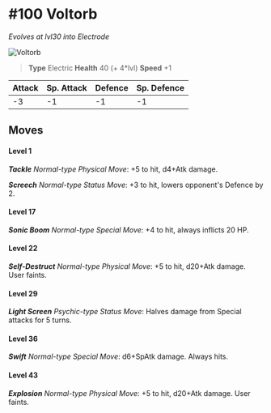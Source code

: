 # #100 Voltorb
*Evolves at lvl30 into Electrode*

![Voltorb](https://img.pokemondb.net/sprites/home/normal/1x/voltorb.png)

> **Type** Electric
> **Health** 40 (+ 4\*lvl)
> **Speed** +1

| Attack | Sp. Attack | Defence | Sp. Defence |
| ------ | ---------- | ------- | ----------- |
| -3 | -1 | -1 | -1 |

## Moves
#### Level 1

***Tackle** Normal-type Physical Move*: +5 to hit, d4+Atk damage. 

***Screech** Normal-type Status Move*: +3 to hit, lowers opponent's Defence by 2.
#### Level 17

***Sonic Boom** Normal-type Special Move*: +4 to hit, always inflicts 20 HP.
#### Level 22

***Self-Destruct** Normal-type Physical Move*: +5 to hit, d20+Atk damage. User faints.
#### Level 29

***Light Screen** Psychic-type Status Move*: Halves damage from Special attacks for 5 turns.
#### Level 36

***Swift** Normal-type Special Move*: d6+SpAtk damage. Always hits.
#### Level 43

***Explosion** Normal-type Physical Move*: +5 to hit, d20+Atk damage. User faints.

